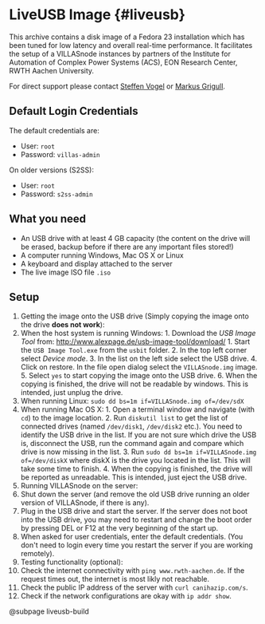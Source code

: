 # LiveUSB Image {#liveusb}

This archive contains a disk image of a Fedora 23 installation which has been tuned for low latency and overall real-time performance. It facilitates the setup of a VILLASnode instances by partners of the Institute for Automation of Complex Power Systems (ACS), EON Research Center, RWTH Aachen University.

For direct support please contact [Steffen Vogel](stvogel@eonerc.rwth-aachen.de) or [Markus Grigull](mrigull@eonerc.rwth-aachen.de).

## Default Login Credentials

The default credentials are:

- User: `root`
- Password: `villas-admin`

On older versions (S2SS):

- User: `root`
- Password: `s2ss-admin`

## What you need

 - An USB drive with at least 4 GB capacity (the content on the drive will be erased, backup before if there are any important files stored!)
 - A computer running Windows, Mac OS X or Linux
 - A keyboard and display attached to the server
 - The live image ISO file `.iso`

## Setup
1. Getting the image onto the USB drive (Simply copying the image onto the drive **does not work**):
  1. When the host system is running Windows:
    1. Download the _USB Image Tool_ from: <http://www.alexpage.de/usb-image-tool/download/>
    1. Start the `USB Image Tool.exe` from the `usbit` folder.
    2. In the top left corner select _Device mode_.
    3. In the list on the left side select the USB drive.
    4. Click on restore. In the file open dialog select the `VILLASnode.img` image.
    5. Select `yes` to start copying the image onto the USB drive.
    6. When the copying is finished, the drive will not be readable by windows. This is intended, just unplug the drive.
  2. When running Linux: `sudo dd bs=1m if=VILLASnode.img of=/dev/sdX`
  3. When running Mac OS X:
    1. Open a terminal window and navigate (with `cd`) to the image location.
    2. Run `diskutil list` to get the list of connected drives (named `/dev/disk1`, `/dev/disk2` etc.). You need to identify the USB drive in the list. If you are not sure which drive the USB is, disconnect the USB, run the command again and compare which drive is now missing in the list.
    3. Run `sudo dd bs=1m if=VILLASnode.img of=/dev/diskX` where diskX is the drive you located in the list. This will take some time to finish.
    4. When the copying is finished, the drive will be reported as unreadable. This is intended, just eject the USB drive.
2. Running VILLASnode on the server:
  1. Shut down the server (and remove the old USB drive running an older version of VILLASnode, if there is any).
  2. Plug in the USB drive and start the server. If the server does not boot into the USB drive, you may need to restart and change the boot order by pressing DEL or F12 at the very beginning of the start up.
  3. When asked for user credentials, enter the default credentials. (You don't need to login every time you restart the server if you are working remotely).
3. Testing functionality (optional):
  1. Check the internet connectivity with `ping www.rwth-aachen.de`. If the request times out, the internet is most likly not reachable.
  2. Check the public IP address of the server with `curl canihazip.com/s`.
  3. Check if the network configurations are okay with `ip addr show`.

@subpage liveusb-build
